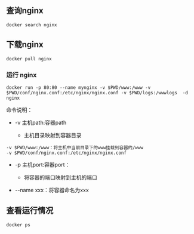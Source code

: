 ## 查询nginx

```
docker search nginx
```

## 下载nginx

```
docker pull nginx
```

### 运行 nginx

```
docker run -p 80:80 --name mynginx -v $PWD/www:/www -v $PWD/conf/nginx.conf:/etc/nginx/nginx.conf -v $PWD/logs:/wwwlogs  -d nginx
```

命令说明：

* -v 主机path:容器path

  * 主机目录映射到容器目录

```
-v $PWD/www:/www：将主机中当前目录下的www挂载到容器的/www
-v $PWD/conf/nginx.conf:/etc/nginx/nginx.conf

```

* -p 主机port:容器port：

  * 将容器的端口映射到主机的端口

* --name xxx：将容器命名为xxx

## 查看运行情况

```
docker ps
```



